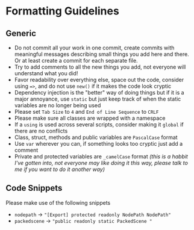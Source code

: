 # Formatting Guidelines

## Generic

- Do not commit all your work in one commit, create commits with meaningful messages describing small things you add here and there. Or at least create a commit for each separate file.
- Try to add comments to all the new things you add, not everyone will understand what you did!
- Favor readability over everything else, space out the code, consider using `=>`, and do not use `new()` if it makes the code look cryptic
- Dependency injection is the "better" way of doing things but if it is a major annoyance, use `static` but just keep track of when the static variables are no longer being used
- Please set `Tab Size` to `4` and `End of Line Sequence` to `CRLF`
- Please make sure all classes are wrapped with a namespace
- If a `using` is used across several scripts, consider making it `global` if there are no conflicts
- Class, struct, methods and public variables are `PascalCase` format
- Use `var` wherever you can, if something looks too cryptic just add a comment
- Private and protected variables are `_camelCase` format *(this is a habbit I've gotten into, not everyone may like doing it this way, please talk to me if you want to do it another way)*

## Code Snippets

Please make use of the following snippets

- `nodepath` -> `"[Export] protected readonly NodePath NodePath"`
- `packedscene` -> `"public readonly static PackedScene "`
